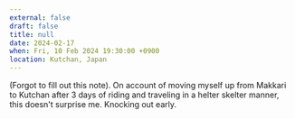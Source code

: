 ```yaml
---
external: false
draft: false
title: null
date: 2024-02-17
when: Fri, 10 Feb 2024 19:30:00 +0900
location: Kutchan, Japan
---
```


(Forgot to fill out this note). On account of moving myself up from Makkari to Kutchan after 3 days of riding and traveling in a helter skelter manner, this doesn't surprise me. Knocking out early.